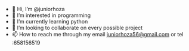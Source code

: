 - 👋 Hi, I’m @juniorhoza
- 👀 I’m interested in programming
- 🌱 I’m currently learning python
- 💞️ I’m looking to collaborate on every possible project
- 📫 How to reach me through my email juniorhoza56@gmail.com or tel :658156519

<!---
juniorhoza/juniorhoza is a ✨ special ✨ repository because its `README.md` (this file) appears on your GitHub profile.
You can click the Preview link to take a look at your changes.
--->
